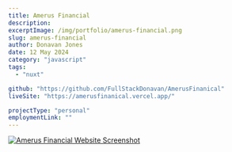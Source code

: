 ```yaml
---
title: Amerus Financial
description:
excerptImage: /img/portfolio/amerus-financial.png
slug: amerus-financial
author: Donavan Jones
date: 12 May 2024
category: "javascript"
tags:
  - "nuxt"

github: "https://github.com/FullStackDonavan/AmerusFinanical"
liveSite: "https://amerusfinanical.vercel.app/"

projectType: "personal"
employmentLink: ""
---
```


<a href="https://amerusfinanical.vercel.app/" target="_blank" rel="noopener noreferrer">
  <img src="/img/portfolio/amerus-financial-full.png" alt="Amerus Financial Website Screenshot" />
</a>

